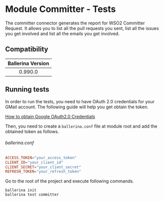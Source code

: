 # Module Committer - Tests

The committer connector generates the report for WSO2 Committer Request. It allows you to list all the pull requests you sent, list all the issues you get involved and list all the emails you get involved.

## Compatibility

| Ballerina Version  |
|:------------------:|
| 0.990.0            |

## Running tests

In order to run the tests, you need to have OAuth 2.0 credentials for your GMail account. The following guide will help you get obtain the token.

[How to obtain Google OAuth2.0 Credentials](https://gist.github.com/ldclakmal/6c43ed7dfaa19d7eb0db324402d14102)

Then, you need to create a `ballerina.conf` file at module root and add the obtained token as follows.

###### ballerina.conf

```ballerina.conf
ACCESS_TOKEN="your_access_token"
CLIENT_ID="your_client_id"
CLIENT_SECRET="your_client_secret"
REFRESH_TOKEN="your_refresh_token"
```

Go to the root of the project and execute following commands.
```
ballerina init
ballerina test committer
```
